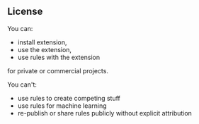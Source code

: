 
## License

You can:

- install extension,
- use the extension,
- use rules with the extension

for private or commercial projects.

You can't:

- use rules to create competing stuff
- use rules for machine learning
- re-publish or share rules publicly without explicit attribution
